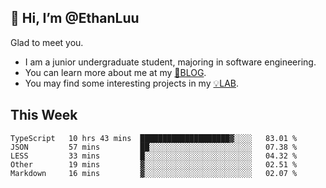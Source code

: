 ## 👋 Hi, I’m @EthanLuu

Glad to meet you.

- I am a junior undergraduate student, majoring in software engineering.
- You can learn more about me at my [📝BLOG](https://blog.ethanloo.cn).
- You may find some interesting projects in my [💡LAB](https://lab.ethanloo.cn).

## This Week
<!--START_SECTION:waka-->
```text
TypeScript   10 hrs 43 mins  ████████████████████▓░░░░   83.01 % 
JSON         57 mins         ██░░░░░░░░░░░░░░░░░░░░░░░   07.38 % 
LESS         33 mins         █░░░░░░░░░░░░░░░░░░░░░░░░   04.32 % 
Other        19 mins         ▓░░░░░░░░░░░░░░░░░░░░░░░░   02.51 % 
Markdown     16 mins         ▓░░░░░░░░░░░░░░░░░░░░░░░░   02.07 % 
```
<!--END_SECTION:waka-->

